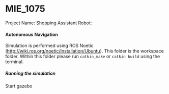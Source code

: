 # MIE_1075
Project Name:
Shopping Assistant Robot:

#### Autonomous Navigation
Simulation is performed using ROS Noetic (http://wiki.ros.org/noetic/Installation/Ubuntu).
This folder is the workspace folder. Within this folder please run `catkin_make` or `catkin build` using the terminal.

#####  Running the simulation
Start gazebo
```

```